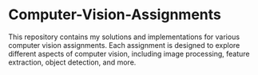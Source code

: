 # Computer-Vision-Assignments
This repository contains my solutions and implementations for various computer vision assignments. Each assignment is designed to explore different aspects of computer vision, including image processing, feature extraction, object detection, and more.
